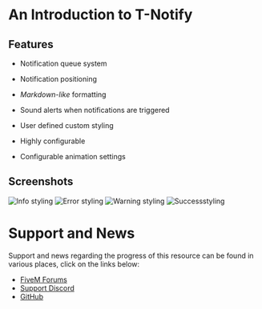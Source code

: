 # An Introduction to T-Notify
## Features

* Notification queue system

* Notification positioning

* *Markdown-like* formatting

* Sound alerts when notifications are triggered

* User defined custom styling

* Highly configurable

* Configurable animation settings

## Screenshots

![Info styling](https://tasoagc.dev/u/trvQOP.png)
![Error styling](https://tasoagc.dev/u/dVReJl.png)
![Warning styling](https://tasoagc.dev/u/9Oh1es.png)
![Successstyling](https://tasoagc.dev/u/aAweMy.png)

# Support and News

Support and news regarding the progress of this resource can be found in various places, click on the links below:

* [FiveM Forums](https://forum.cfx.re/t/release-standalone-t-notify-a-simple-and-highly-customizable-notification-system/1618779)
* [Support Discord](https://discord.gg/YWJY36EVsm)
* [GitHub](https://github.com/tasooneasia/t-notify)